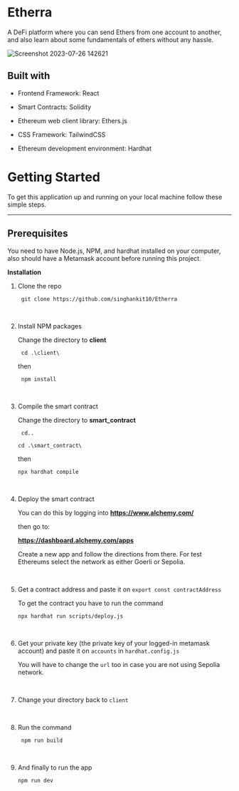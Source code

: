 # Etherra
A DeFi platform where you can send Ethers from one account to another, and also learn about some fundamentals of ethers without any hassle.

![Screenshot 2023-07-26 142621](https://github.com/singhankit10/Etherra/assets/80821128/a765ac9d-a177-4d7d-aea2-060e4c09c9e6)

## **Built with**

* Frontend Framework: React

* Smart Contracts: Solidity

* Ethereum web client library: Ethers.js

* CSS Framework: TailwindCSS

* Ethereum development environment: Hardhat

# **Getting Started**
To get this application up and running on your local machine follow these simple steps.
****
## Prerequisites

You need to have Node.js, NPM, and hardhat installed on your computer, also should have a Metamask account before running this project.

**Installation**
1. Clone the repo
   
   ````
    git clone https://github.com/singhankit10/Etherra 
   ````

   <br>
   
2. Install NPM packages

   Change the directory to **client**

   ````
    cd .\client\
   ````
   
   then
   
   ````
    npm install
   ````

   <br>

3. Compile the smart contract

   Change the directory to **smart_contract**

   ````
    cd..
   ````
   
   ````
   cd .\smart_contract\
   ````

   then

   ````
   npx hardhat compile
   ````

   <br>

4. Deploy the smart contract

   You can do this by logging into **https://www.alchemy.com/**

   then go to:

   **https://dashboard.alchemy.com/apps**

   Create a new app and follow the directions from there. For test Ethereums select the network as either Goerli or Sepolia.


   <br>

5. Get a contract address and paste it on ```export const contractAddress```

   To get the contract you have to run the command
   ````
   npx hardhat run scripts/deploy.js
   ````

   <br>

6. Get your private key (the private key of your logged-in metamask account) and paste it on ```accounts``` in ```hardhat.config.js```

   You will have to change the ```url``` too in case you are not using Sepolia network.

   <br>


7. Change your directory back to ```client```

   <br>
   
8. Run the command 

   ````
    npm run build 
   ````

   <br>

9. And finally to run the app

   ```` 
   npm run dev
   ````
